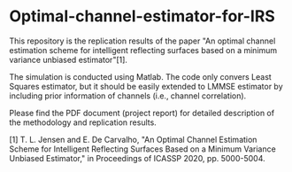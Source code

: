 # Optimal-channel-estimator-for-IRS

This repository is the replication results of the paper "An optimal channel estimation scheme for intelligent reflecting surfaces based on a minimum variance unbiased estimator"[1].

The simulation is conducted using Matlab. The code only convers Least Squares estimator, but it should be easily extended to LMMSE estimator by including prior information of channels (i.e., channel correlation).

Please find the PDF document (project report) for detailed description of the methodology and replication results.

[1] T. L. Jensen and E. De Carvalho, "An Optimal Channel Estimation Scheme for Intelligent Reflecting Surfaces Based on a Minimum Variance Unbiased Estimator," in Proceedings of ICASSP 2020, pp. 5000-5004.
